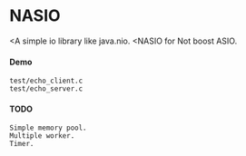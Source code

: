 NASIO
======================================
<A simple io library like java.nio. 
<NASIO for Not boost ASIO.

#### Demo
```
test/echo_client.c
test/echo_server.c
```

#### TODO
```
Simple memory pool.
Multiple worker.
Timer.
```
